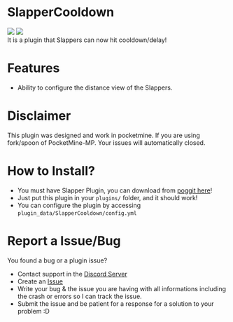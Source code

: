 # SlapperCooldown
[![](https://poggit.pmmp.io/shield.state/SlapperCooldown)](https://poggit.pmmp.io/p/SlapperCooldown)
[![](https://poggit.pmmp.io/shield.api/SlapperCooldown)](https://poggit.pmmp.io/p/SlapperCooldown)<br>
It is a plugin that Slappers can now hit cooldown/delay!

# Features
- Ability to configure the distance view of the Slappers.

# Disclaimer
This plugin was designed and work in pocketmine. If you are using fork/spoon of PocketMine-MP. Your issues will automatically closed.

# How to Install?
- You must have Slapper Plugin, you can download from [poggit here](https://poggit.pmmp.io/p/Slapper/)!
- Just put this plugin in your `plugins/` folder, and it should work!<br>
- You can configure the plugin by accessing `plugin_data/SlapperCooldown/config.yml`

# Report a Issue/Bug
You found a bug or a plugin issue?
- Contact support in the [Discord Server](https://discord.gg/v2rNeHaptd)
- Create an [Issue](https://github.com/ReinfyTeam/SlapperCooldown/issues)
- Write your bug & the issue you are having with all informations including the crash or errors so I can track the issue.
- Submit the issue and be patient for a response for a solution to your problem :D
